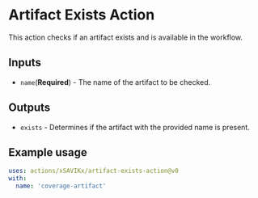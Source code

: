 # Artifact Exists Action

This action checks if an artifact exists and is available in the workflow.

## Inputs

* `name`(**Required**) - The name of the artifact to be checked.

## Outputs

* `exists` - Determines if the artifact with the provided name is present.

## Example usage

```yaml
uses: actions/xSAVIKx/artifact-exists-action@v0
with:
  name: 'coverage-artifact'
```
